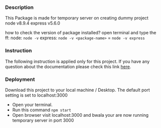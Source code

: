### Description
This Package is made for temporary server on creating dummy project
node v8.9.4
express v5.6.0

how to check the version of package installed? open terminal and type the ff:
node: `node -v`
express: `node -v <package-name>` = `node -v express`

### Instruction
The following instruction is applied only for this project. 
If you have any question about the documentation please check this link [here](https://expressjs.com/).

### Deployment
Download this project to your local machine / Desktop.
The default port setting is set to localhost:3000

- Open your terminal.
- Run this command `npm start`
- Open browser visit localhost:3000 and bwala your are now running temporary server in port 3000